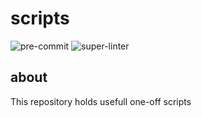 # scripts

![pre-commit](https://github.com/ejamilasan/scripts/actions/workflows/pre-commit.yml/badge.svg)
![super-linter](https://github.com/ejamilasan/scripts/actions/workflows/super-linter.yml/badge.svg)

## about

This repository holds usefull one-off scripts
